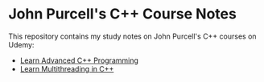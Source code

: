 # John Purcell's C++ Course Notes

This repository contains my study notes on John Purcell's C++ courses on Udemy:
  - [Learn Advanced C++ Programming](https://www.udemy.com/course/learn-advanced-c-programming)
  - [Learn Multithreading in C++](https://www.udemy.com/course/cplusplus-multithreading)
